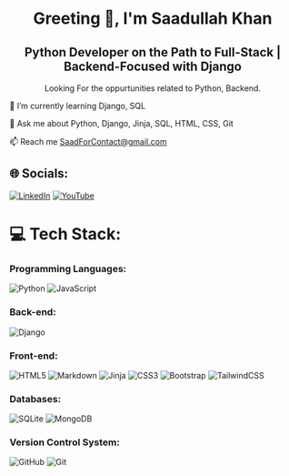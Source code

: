 <h1 align="center">Greeting 👋, I'm Saadullah Khan</h1>
<h2 align="center">Python Developer on the Path to Full-Stack | Backend-Focused with Django</h2>

<p align="center">Looking For the oppurtunities related to Python, Backend.</p>

🌱 I’m currently learning Django, SQL

💬 Ask me about Python, Django, Jinja, SQL, HTML, CSS, Git

📫 Reach me SaadForContact@gmail.com


## 🌐 Socials:
[![LinkedIn](https://img.shields.io/badge/LinkedIn-%230077B5.svg?logo=linkedin&logoColor=white)](https://linkedin.com/in/saadullahkhan3) [![YouTube](https://img.shields.io/badge/YouTube-%23FF0000.svg?logo=YouTube&logoColor=white)](https://youtube.com/@saadullahkhan3) 

# 💻 Tech Stack:
<h3>Programming Languages:</h3>

![Python](https://img.shields.io/badge/python-3670A0?style=for-the-badge&logo=python&logoColor=ffdd54) 
![JavaScript](https://img.shields.io/badge/javascript-%23323330.svg?style=for-the-badge&logo=javascript&logoColor=%23F7DF1E) 

<h3>Back-end:</h3>

![Django](https://img.shields.io/badge/django-%23092E20.svg?style=for-the-badge&logo=django&logoColor=white) 
<!-- ![Flask](https://img.shields.io/badge/flask-%23000.svg?style=for-the-badge&logo=flask&logoColor=white) -->

<h3>Front-end:</h3>

![HTML5](https://img.shields.io/badge/html5-%23E34F26.svg?style=for-the-badge&logo=html5&logoColor=white) 
![Markdown](https://img.shields.io/badge/markdown-%23000000.svg?style=for-the-badge&logo=markdown&logoColor=white) 
![Jinja](https://img.shields.io/badge/jinja-white.svg?style=for-the-badge&logo=jinja&logoColor=black) 
![CSS3](https://img.shields.io/badge/css3-%231572B6.svg?style=for-the-badge&logo=css3&logoColor=white)
![Bootstrap](https://img.shields.io/badge/bootstrap-%238511FA.svg?style=for-the-badge&logo=bootstrap&logoColor=white) 
![TailwindCSS](https://img.shields.io/badge/tailwindcss-%2338B2AC.svg?style=for-the-badge&logo=tailwind-css&logoColor=white) 

<h3>Databases:</h3>

![SQLite](https://img.shields.io/badge/sqlite-%2307405e.svg?style=for-the-badge&logo=sqlite&logoColor=white) 
![MongoDB](https://img.shields.io/badge/MongoDB-%234ea94b.svg?style=for-the-badge&logo=mongodb&logoColor=white) 

<!-- <h3>Web Server:</h3>

![Nginx](https://img.shields.io/badge/nginx-%23009639.svg?style=for-the-badge&logo=nginx&logoColor=white)  -->

<h3>Version Control System:</h3>

![GitHub](https://img.shields.io/badge/github-%23121011.svg?style=for-the-badge&logo=github&logoColor=white) 
![Git](https://img.shields.io/badge/git-%23F05033.svg?style=for-the-badge&logo=git&logoColor=white)
